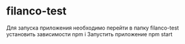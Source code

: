 # filanco-test

Для запуска приложения необходимо перейти в папку filanco-test
установить зависимости npm i
Запустить приложение npm start
